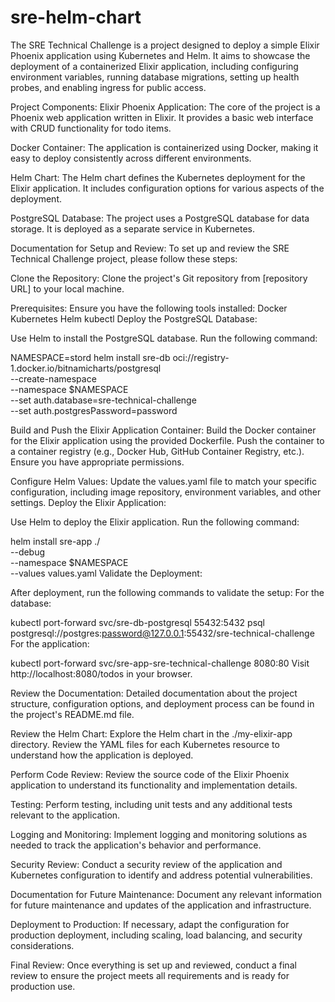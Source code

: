 # sre-helm-chart
The SRE Technical Challenge is a project designed to deploy a simple Elixir Phoenix application using Kubernetes and Helm. It aims to showcase the deployment of a containerized Elixir application, including configuring environment variables, running database migrations, setting up health probes, and enabling ingress for public access.

Project Components:
Elixir Phoenix Application: The core of the project is a Phoenix web application written in Elixir. It provides a basic web interface with CRUD functionality for todo items.

Docker Container: The application is containerized using Docker, making it easy to deploy consistently across different environments.

Helm Chart: The Helm chart defines the Kubernetes deployment for the Elixir application. It includes configuration options for various aspects of the deployment.

PostgreSQL Database: The project uses a PostgreSQL database for data storage. It is deployed as a separate service in Kubernetes.

Documentation for Setup and Review:
To set up and review the SRE Technical Challenge project, please follow these steps:

Clone the Repository:
Clone the project's Git repository from [repository URL] to your local machine.

Prerequisites:
Ensure you have the following tools installed:
Docker
Kubernetes
Helm
kubectl
Deploy the PostgreSQL Database:

Use Helm to install the PostgreSQL database. Run the following command:

NAMESPACE=stord
helm install sre-db oci://registry-1.docker.io/bitnamicharts/postgresql \
  --create-namespace \
  --namespace $NAMESPACE \
  --set auth.database=sre-technical-challenge \
  --set auth.postgresPassword=password
  
Build and Push the Elixir Application Container:
Build the Docker container for the Elixir application using the provided Dockerfile.
Push the container to a container registry (e.g., Docker Hub, GitHub Container Registry, etc.). Ensure you have appropriate permissions.

Configure Helm Values:
Update the values.yaml file to match your specific configuration, including image repository, environment variables, and other settings.
Deploy the Elixir Application:

Use Helm to deploy the Elixir application. Run the following command:

helm install sre-app ./ \
  --debug \
  --namespace $NAMESPACE \
  --values values.yaml
Validate the Deployment:

After deployment, run the following commands to validate the setup:
For the database:

kubectl port-forward svc/sre-db-postgresql 55432:5432
psql postgresql://postgres:password@127.0.0.1:55432/sre-technical-challenge
For the application:

kubectl port-forward svc/sre-app-sre-technical-challenge 8080:80
Visit http://localhost:8080/todos in your browser.

Review the Documentation:
Detailed documentation about the project structure, configuration options, and deployment process can be found in the project's README.md file.

Review the Helm Chart:
Explore the Helm chart in the ./my-elixir-app directory. Review the YAML files for each Kubernetes resource to understand how the application is deployed.

Perform Code Review:
Review the source code of the Elixir Phoenix application to understand its functionality and implementation details.

Testing:
Perform testing, including unit tests and any additional tests relevant to the application.

Logging and Monitoring:
Implement logging and monitoring solutions as needed to track the application's behavior and performance.

Security Review:
Conduct a security review of the application and Kubernetes configuration to identify and address potential vulnerabilities.

Documentation for Future Maintenance:
Document any relevant information for future maintenance and updates of the application and infrastructure.

Deployment to Production:
If necessary, adapt the configuration for production deployment, including scaling, load balancing, and security considerations.

Final Review:
Once everything is set up and reviewed, conduct a final review to ensure the project meets all requirements and is ready for production use.
